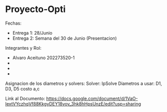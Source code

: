 # Proyecto-Opti

Fechas:
- Entrega 1: 28/Junio
- Entrega 2: Semana del 30 de Junio (Presentacion)

Integrantes y Rol:
- Alvaro Aceituno 202273520-1
-
-
-

Asignacion de los diametros y solvers:
Solver: lpSolve
Diametros a usar: D1, D3, D5 costo a,c

Link al Documento:
https://docs.google.com/document/d/1VaO-IextVYczhqVf88KkgyDEY18vov_3hk8hHpsUnzE/edit?usp=sharing


